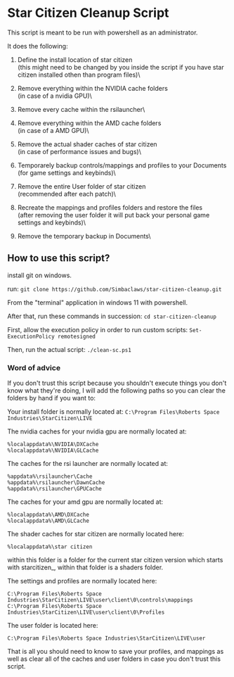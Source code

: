 # Star Citizen Cleanup Script

This script is meant to be run with powershell as an administrator.

It does the following:

1. Define the install location of star citizen\
  (this might need to be changed by you inside the script if you have star citizen installed othen than program files)\

4. Remove everything within the NVIDIA cache folders\
  (in case of a nvidia GPU)\

7. Remove every cache within the rsilauncher\

9. Remove everything within the AMD cache folders\
  (in case of a AMD GPU)\

11. Remove the actual shader caches of star citizen\
  (in case of performance issues and bugs)\

13. Temporarely backup controls/mappings and profiles to your Documents\
  (for game settings and keybinds)\

16. Remove the entire User folder of star citizen\
  (recommended after each patch)\

18. Recreate the mappings and profiles folders and restore the files\
  (after removing the user folder it will put back your personal game settings and keybinds)\

20. Remove the temporary backup in Documents\

## How to use this script?

install git on windows.

run:
```git clone https://github.com/Simbaclaws/star-citizen-cleanup.git```

From the "terminal" application in windows 11 with powershell.

After that, run these commands in succession:
```cd star-citizen-cleanup```

First, allow the execution policy in order to run custom scripts:
```Set-ExecutionPolicy remotesigned```

Then, run the actual script:
```./clean-sc.ps1```


### Word of advice

If you don't trust this script because you shouldn't execute things you don't know what they're doing, I will add the following paths so you can clear the folders by hand if you want to:

Your install folder is normally located at:
```C:\Program Files\Roberts Space Industries\StarCitizen\LIVE```

The nvidia caches for your nvidia gpu are normally located at:
```
%localappdata%\NVIDIA\DXCache
%localappdata%\NVIDIA\GLCache
```

The caches for the rsi launcher are normally located at:
```
%appdata%\rsilauncher\Cache
%appdata%\rsilauncher\DawnCache
%appdata%\rsilauncher\GPUCache
```

The caches for your amd gpu are normally located at:
```
%localappdata%\AMD\DXCache
%localappdata%\AMD\GLCache
```

The shader caches for star citizen are normally located here:
```
%localappdata%\star citizen
```
within this folder is a folder for the current star citizen version which starts with starcitizen_, within that folder is a shaders folder.

The settings and profiles are normally located here:
```
C:\Program Files\Roberts Space Industries\StarCitizen\LIVE\user\client\0\controls\mappings
C:\Program Files\Roberts Space Industries\StarCitizen\LIVE\user\client\0\Profiles
```

The user folder is located here:
```
C:\Program Files\Roberts Space Industries\StarCitizen\LIVE\user
```

That is all you should need to know to save your profiles, and mappings as well as clear all of the caches and user folders in case you don't trust this script.
